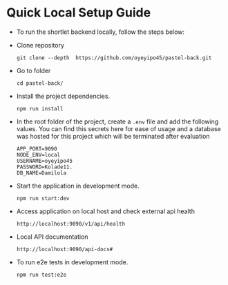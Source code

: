 # Quick Local Setup Guide

- To run the shortlet backend locally, follow the steps below:

- Clone repository

  ```
  git clone --depth  https://github.com/oyeyipo45/pastel-back.git
  ```

- Go to folder

  ```
  cd pastel-back/
  ```

- Install the project dependencies.

  ```
  npm run install
  ```

- In the root folder of the project, create a `.env` file and add the following values.
  You can find this secrets here for ease of usage and a database was hosted for this project which will be terminated after evaluation

  ```
  APP_PORT=9090
  NODE_ENV=local
  USERNAME=oyeyipo45
  PASSWORD=Kolade11.
  DB_NAME=Damilola
  ```

- Start the application in development mode.

  ```
  npm run start:dev
  ```

- Access application on local host and check external api health

  ```
  http://localhost:9090/v1/api/health
  ```

- Local API documentation

  ```
  http://localhost:9090/api-docs#
  ```

- To run e2e tests in development mode.
  ```
  npm run test:e2e
  ```
